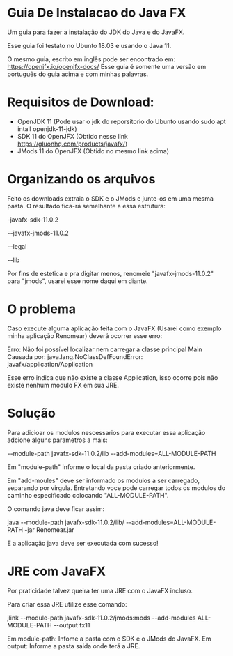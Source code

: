 # Guia De Instalacao do Java FX 
Um guia para fazer a instalação do JDK do Java e do JavaFX.

Esse guia foi testato no Ubunto 18.03 e usando o Java 11.

O mesmo guia, escrito em inglês pode ser encontrado em: https://openjfx.io/openjfx-docs/
Esse guia é somente uma versão em português do guia acima e com minhas palavras.

# Requisitos de Download:

- OpenJDK 11 (Pode usar o jdk do reporsitorio do Ubunto usando sudo apt intall openjdk-11-jdk)
- SDK 11 do OpenJFX (Obtido nesse link https://gluonhq.com/products/javafx/)
- JMods 11 do OpenJFX (Obtido no mesmo link acima)

# Organizando os arquivos
Feito os downloads extraia o SDK e o JMods e junte-os em uma mesma pasta.
O resultado fica-rá semelhante a essa estrutura:

  -javafx-sdk-11.0.2
  
   --javafx-jmods-11.0.2
   
   --legal
   
   --lib
   
   
Por fins de estetica e pra digitar menos, renomeie "javafx-jmods-11.0.2" para "jmods",
usarei esse nome daqui em diante.

# O problema

Caso execute alguma aplicação feita com o JavaFX (Usarei como exemplo minha aplicação
Renomear) deverá ocorrer esse erro:

Erro: Não foi possível localizar nem carregar a classe principal Main
Causada por: java.lang.NoClassDefFoundError: javafx/application/Application

Esse erro indica que não existe a classe Application, isso ocorre pois não existe
nenhum modulo FX em sua JRE.

# Solução

Para adicioar os modulos nescessarios para executar essa aplicação adcione alguns
parametros a mais:

--module-path javafx-sdk-11.0.2/lib --add-modules=ALL-MODULE-PATH

Em "module-path" informe o local da pasta criado anteriormente.

Em "add-moules" deve ser informado os modulos a ser carregado, separando por virgula.
Entretando voce pode carregar todos os modulos do caminho especificado colocando
"ALL-MODULE-PATH".

O comando java deve ficar assim:

java --module-path javafx-sdk-11.0.2/lib/ --add-modules=ALL-MODULE-PATH -jar Renomear.jar

E a aplicação java deve ser executada com sucesso!

# JRE com JavaFX

Por praticidade talvez queira ter uma JRE com o JavaFX incluso.

Para criar essa JRE utilize esse comando:

jlink --module-path javafx-sdk-11.0.2/jmods:mods --add-modules ALL-MODULE-PATH --output fx11

Em module-path: Infome a pasta com o SDK e o JMods do JavaFX.
Em output: Informe a pasta saida onde terá a JRE.

